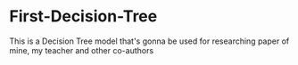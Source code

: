# First-Decision-Tree
This is a Decision Tree model that's gonna be used for researching paper of mine, my teacher and other co-authors
